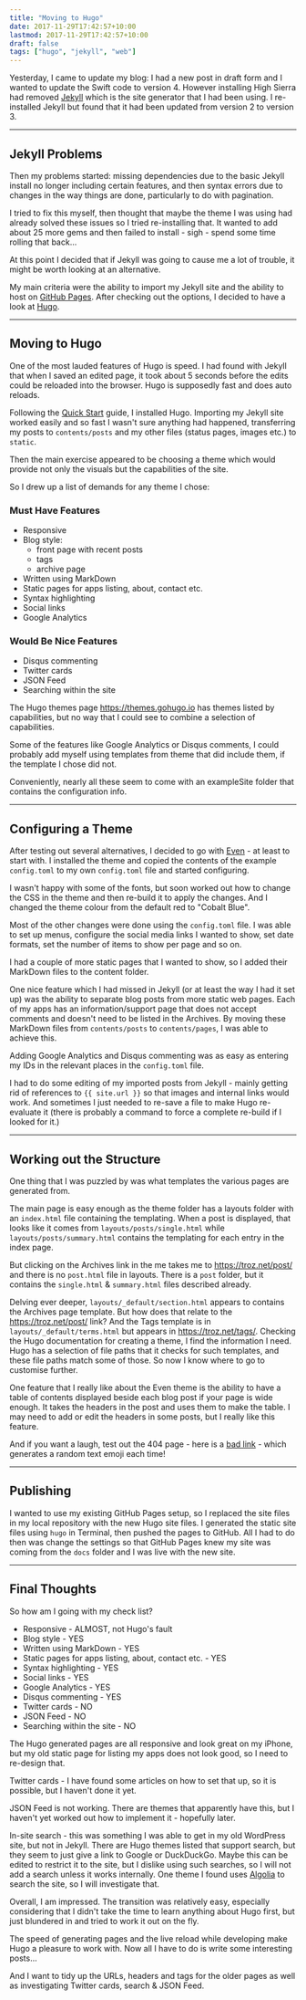 ```yaml
---
title: "Moving to Hugo"
date: 2017-11-29T17:42:57+10:00
lastmod: 2017-11-29T17:42:57+10:00
draft: false
tags: ["hugo", "jekyll", "web"]
---
```


Yesterday, I came to update my blog: I had a new post in draft form and I wanted
to update the Swift code to version 4. However installing High Sierra had
removed [Jekyll][1] which is the site generator that I had been using. I
re-installed Jekyll but found that it had been updated from version 2 to version
3.

<!--more-->

---

## Jekyll Problems

Then my problems started: missing dependencies due to the basic Jekyll install
no longer including certain features, and then syntax errors due to changes in
the way things are done, particularly to do with pagination.

I tried to fix this myself, then thought that maybe the theme I was using had
already solved these issues so I tried re-installing that. It wanted to add
about 25 more gems and then failed to install - sigh - spend some time rolling
that back...

At this point I decided that if Jekyll was going to cause me a lot of trouble,
it might be worth looking at an alternative.

My main criteria were the ability to import my Jekyll site and the ability to
host on [GitHub Pages][2]. After checking out the options, I decided to have a
look at [Hugo][3].

---

## Moving to Hugo

One of the most lauded features of Hugo is speed. I had found with Jekyll that
when I saved an edited page, it took about 5 seconds before the edits could be
reloaded into the browser. Hugo is supposedly fast and does auto reloads.

Following the [Quick Start][4] guide, I installed Hugo. Importing my Jekyll site
worked easily and so fast I wasn't sure anything had happened, transferring my
posts to `contents/posts` and my other files (status pages, images etc.) to
`static`.

Then the main exercise appeared to be choosing a theme which would provide not
only the visuals but the capabilities of the site.

So I drew up a list of demands for any theme I chose:

### Must Have Features

* Responsive
* Blog style:
  * front page with recent posts
  * tags
  * archive page
* Written using MarkDown
* Static pages for apps listing, about, contact etc.
* Syntax highlighting
* Social links
* Google Analytics

### Would Be Nice Features

* Disqus commenting
* Twitter cards
* JSON Feed
* Searching within the site

The Hugo themes page https://themes.gohugo.io has themes listed by capabilities,
but no way that I could see to combine a selection of capabilities.

Some of the features like Google Analytics or Disqus comments, I could probably
add myself using templates from theme that did include them, if the template I
chose did not.

Conveniently, nearly all these seem to come with an exampleSite folder that
contains the configuration info.

---

## Configuring a Theme

After testing out several alternatives, I decided to go with [Even][5] - at
least to start with. I installed the theme and copied the contents of the
example `config.toml` to my own `config.toml` file and started configuring.

I wasn't happy with some of the fonts, but soon worked out how to change the CSS
in the theme and then re-build it to apply the changes. And I changed the theme
colour from the default red to "Cobalt Blue".

Most of the other changes were done using the `config.toml` file. I was able to
set up menus, configure the social media links I wanted to show, set date
formats, set the number of items to show per page and so on.

I had a couple of more static pages that I wanted to show, so I added their
MarkDown files to the content folder.

One nice feature which I had missed in Jekyll (or at least the way I had it set
up) was the ability to separate blog posts from more static web pages. Each of
my apps has an information/support page that does not accept comments and
doesn't need to be listed in the Archives. By moving these MarkDown files from
`contents/posts` to `contents/pages`, I was able to achieve this.

Adding Google Analytics and Disqus commenting was as easy as entering my IDs in
the relevant places in the `config.toml` file.

I had to do some editing of my imported posts from Jekyll - mainly getting rid
of references to `{{ site.url }}` so that images and internal links would work.
And sometimes I just needed to re-save a file to make Hugo re-evaluate it (there
is probably a command to force a complete re-build if I looked for it.)

---

## Working out the Structure

One thing that I was puzzled by was what templates the various pages are
generated from.

The main page is easy enough as the theme folder has a layouts folder with an
`index.html` file containing the templating. When a post is displayed, that
looks like it comes from `layouts/posts/single.html` while
`layouts/posts/summary.html` contains the templating for each entry in the index
page.

But clicking on the Archives link in the me takes me to https://troz.net/post/
and there is no `post.html` file in layouts. There is a `post` folder, but it
contains the `single.html` & `summary.html` files described already.

Delving ever deeper, `layouts/_default/section.html` appears to contains the
Archives page template. But how does that relate to the https://troz.net/post/
link? And the Tags template is in `layouts/_default/terms.html` but appears in
https://troz.net/tags/. Checking the Hugo documentation for creating a theme, I
find the information I need. Hugo has a selection of file paths that it checks
for such templates, and these file paths match some of those. So now I know
where to go to customise further.

One feature that I really like about the Even theme is the ability to have a
table of contents displayed beside each blog post if your page is wide enough.
It takes the headers in the post and uses them to make the table. I may need to
add or edit the headers in some posts, but I really like this feature.

And if you want a laugh, test out the 404 page - here is a [bad link][7] - which
generates a random text emoji each time!

---

## Publishing

I wanted to use my existing GitHub Pages setup, so I replaced the site files in
my local repository with the new Hugo site files. I generated the static site
files using `hugo` in Terminal, then pushed the pages to GitHub. All I had to do
then was change the settings so that GitHub Pages knew my site was coming from
the `docs` folder and I was live with the new site.

---

## Final Thoughts

So how am I going with my check list?

* Responsive - ALMOST, not Hugo's fault
* Blog style - YES
* Written using MarkDown - YES
* Static pages for apps listing, about, contact etc. - YES
* Syntax highlighting - YES
* Social links - YES
* Google Analytics - YES
* Disqus commenting - YES
* Twitter cards - NO
* JSON Feed - NO
* Searching within the site - NO

The Hugo generated pages are all responsive and look great on my iPhone, but my
old static page for listing my apps does not look good, so I need to re-design
that.

Twitter cards - I have found some articles on how to set that up, so it is
possible, but I haven't done it yet.

JSON Feed is not working. There are themes that apparently have this, but I
haven't yet worked out how to implement it - hopefully later.

In-site search - this was something I was able to get in my old WordPress site,
but not in Jekyll. There are Hugo themes listed that support search, but they
seem to just give a link to Google or DuckDuckGo. Maybe this can be edited to
restrict it to the site, but I dislike using such searches, so I will not add a
search unless it works internally. One theme I found uses [Algolia][6] to search
the site, so I will investigate that.

Overall, I am impressed. The transition was relatively easy, especially
considering that I didn't take the time to learn anything about Hugo first, but
just blundered in and tried to work it out on the fly.

The speed of generating pages and the live reload while developing make Hugo a
pleasure to work with. Now all I have to do is write some interesting posts...

And I want to tidy up the URLs, headers and tags for the older pages as well as
investigating Twitter cards, search & JSON Feed.

[1]: https://jekyllrb.com "Jekyll"
[2]: https://pages.github.com/ "GitHub Pages"
[3]: https://gohugo.io "Hugo"
[4]: https://gohugo.io/getting-started/quick-start/ "Hugo Quick Start"
[5]: https://github.com/olOwOlo/hugo-theme-even "Even"
[6]: https://www.algolia.com "Algolia"
[7]: https://troz.net/bad-link/ "404"
